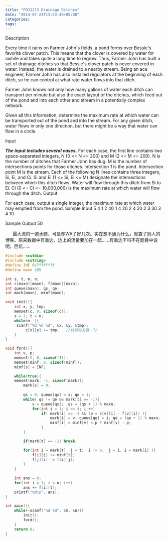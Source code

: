 ```yaml
---
title: "POJ1273 Drainage Ditches"
date: "2014-07-24T13:43:46+08:00"
categories:
tags:
---
```


                                            

Description

Every time it rains on Farmer John's fields, a pond forms over Bessie's favorite clover patch. This means that the clover is covered by water for awhile and takes quite a long time to regrow. Thus, Farmer John has built a set of drainage ditches so that Bessie's
 clover patch is never covered in water. Instead, the water is drained to a nearby stream. Being an ace engineer, Farmer John has also installed regulators at the beginning of each ditch, so he can control at what rate water flows into that ditch. 

Farmer John knows not only how many gallons of water each ditch can transport per minute but also the exact layout of the ditches, which feed out of the pond and into each other and stream in a potentially complex network. 

Given all this information, determine the maximum rate at which water can be transported out of the pond and into the stream. For any given ditch, water flows in only one direction, but there might be a way that water can flow in a circle. 

Input

<strong><em>The input includes several cases.</em></strong> For each case, the first line contains two space-separated integers, N (0 <= N <= 200) and M (2 <= M <= 200). N is the number of ditches that Farmer John has dug. M is the number of intersections points
 for those ditches. Intersection 1 is the pond. Intersection point M is the stream. Each of the following N lines contains three integers, Si, Ei, and Ci. Si and Ei (1 <= Si, Ei <= M) designate the intersections between which this ditch flows. Water will flow
 through this ditch from Si to Ei. Ci (0 <= Ci <= 10,000,000) is the maximum rate at which water will flow through the ditch.
Output

For each case, output a single integer, the maximum rate at which water may emptied from the pond.
Sample Input
5 4
1 2 40
1 4 20
2 4 20
2 3 30
3 4 10

Sample Output
50

      最大流的一道水题，可是却WA了好几次。实在想不通为什么，就查了别人的博客。原来数据中有重边，边上的流量要加在一起……有重边干吗不在题目中说明，巨坑……

```cpp
#include <cstdio>
#include <cstring>
#define INF 0x7fffffff
#define maxn 205

int s, t, m, n;
int c[maxn][maxn], f[maxn][maxn];
int queue[maxn], qs, qe;
int mark[maxn], minf[maxn];

void init(){
    int x, y, tmp;
    memset(c, 0, sizeof(c));
    s = 1; t = n;
    while(m--){
	 scanf("%d %d %d", &x, &y, &tmp);
	     c[x][y] += tmp;   //坑爹的关键一句
    }
}

void ford(){
    int v, p;
    memset(f, 0, sizeof(f));
    memset(minf, 0, sizeof(minf));
    minf[s] = INF;

    while(true){
	memset(mark, -1, sizeof(mark));
        mark[s] = 0;
        
        qs = 0; queue[qs] = s; qe = 1;
        while( qs != qe && mark[t] == -1){
        	v = queue[qs];  qs = (qs + 1) % maxn;
        	for(int i = 1; i <= t; i ++)
        		if( mark[i] == -1 && (p = c[v][i] - f[v][i]) ){
        			mark[i] = v; queue[qe] = i; qe = (qe + 1) % maxn;
        			minf[i] = minf[v] < p ? minf[v] : p;
        		}
        }

        if(mark[t] == -1) break;

        for(int i = mark[t], j = t;  i != 0;  j = i, i = mark[i] ){
        	f[i][j] += minf[t];
        	f[j][i] -= f[i][j];
        }       
    }
    
    int ans = 0;
    for(int i = 1; i < n; i++)
    	ans += f[i][t];
    printf("%d\n", ans);
}

int main(){	
    while(~scanf("%d %d", &m, &n)){
        init();   
        ford();
    }
    return 0;
}
```

